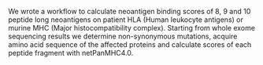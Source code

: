 We wrote a workflow to calculate neoantigen binding scores of 8, 9 and 10 peptide long neoantigens on patient HLA (Human leukocyte antigens) or murine MHC (Major histocompatibility complex). Starting from whole exome sequencing results we determine non-synonymous mutations, acquire amino acid sequence of the affected proteins and calculate scores of each peptide fragment with netPanMHC4.0. 
